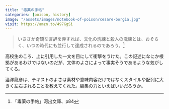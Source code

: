 ```yaml
---
title: "毒薬の手帖"
categories: [poison, history]
image: "/assets/images/notebook-of-poison/cesare-borgia.jpg"
visit: https://amzn.to/497GgSi
---
```


> いささか奇矯な言辞を弄すれば、文化の洗練と殺人の洗練とは、おそらく、いつの時代にも並行して達成されるのであろう。[^1]

高校生のころ、上に引用した一文を目にして衝撃をうけた。この記述になにか根拠があるわけではないのだが、文体のよさによって事実そうであるような気がしてくる。

澁澤龍彦は、テキストのよさは素材や意味内容だけではなくスタイルや配列に大きく左右されることを教えてくれた。編集の力といえばいいだろうか。

[^1]:「毒薬の手帖」河出文庫、p84
